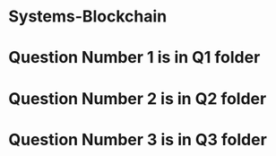 # Systems-Blockchain

# Question Number 1 is in Q1 folder
# Question Number 2 is in Q2 folder
# Question Number 3 is in Q3 folder
